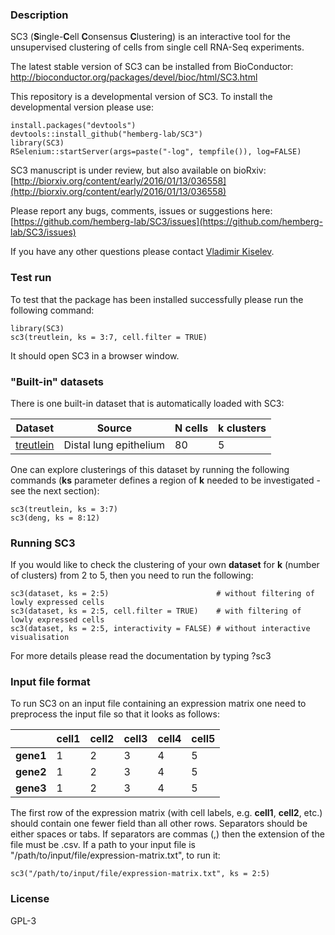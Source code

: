 ### Description

SC3 (<b>S</b>ingle-<b>C</b>ell <b>C</b>onsensus <b>C</b>lustering) is an interactive tool for the unsupervised clustering of cells from single cell RNA-Seq experiments.

The latest stable version of SC3 can be installed from BioConductor:  
http://bioconductor.org/packages/devel/bioc/html/SC3.html

This repository is a developmental version of SC3. To install the developmental version please use:

```{R}
install.packages("devtools")
devtools::install_github("hemberg-lab/SC3")
library(SC3)
RSelenium::startServer(args=paste("-log", tempfile()), log=FALSE)
```

SC3 manuscript is under review, but also available on bioRxiv:  
[http://biorxiv.org/content/early/2016/01/13/036558](http://biorxiv.org/content/early/2016/01/13/036558)

Please report any bugs, comments, issues or suggestions here:  
[https://github.com/hemberg-lab/SC3/issues](https://github.com/hemberg-lab/SC3/issues)

If you have any other questions please contact [Vladimir Kiselev](mailto:vk6@sanger.ac.uk).

### Test run

To test that the package has been installed successfully please run the following command:

```{R}
library(SC3)
sc3(treutlein, ks = 3:7, cell.filter = TRUE)
```

It should open SC3 in a browser window.

### "Built-in" datasets

There is one built-in dataset that is automatically loaded with SC3:

| Dataset | Source | __N__ cells | __k__ clusters |
--- | --- | --- | --- |
| [treutlein](http://www.nature.com/nature/journal/v509/n7500/full/nature13173.html) | Distal lung epithelium | 80 | 5 |

One can explore clusterings of this dataset by running the following commands (__ks__ parameter defines a region of __k__ needed to be investigated - see the next section):

```{R}
sc3(treutlein, ks = 3:7)
sc3(deng, ks = 8:12)
```

### Running SC3

If you would like to check the clustering of your own __dataset__ for __k__ (number of clusters) from 2 to 5, then you need to run the following:

```{R}
sc3(dataset, ks = 2:5)                        # without filtering of lowly expressed cells
sc3(dataset, ks = 2:5, cell.filter = TRUE)    # with filtering of lowly expressed cells
sc3(dataset, ks = 2:5, interactivity = FALSE) # without interactive visualisation
```

For more details please read the documentation by typing ?sc3

### Input file format

To run SC3 on an input file containing an expression matrix one need to preprocess the input file so that it looks as follows:


|  | cell1 | cell2 | cell3 | cell4 | cell5 
--- | --- | --- | --- | --- | ---
| __gene1__ | 1 | 2 | 3 | 4 | 5 
| __gene2__ | 1 | 2 | 3 | 4 | 5 
| __gene3__ | 1 | 2 | 3 | 4 | 5 


The first row of the expression matrix (with cell labels, e.g. __cell1__, __cell2__, etc.) should contain one fewer field than all other rows. Separators should be either spaces or tabs. If separators are commas (,) then the extension of the file must be .csv. If a path to your input file is "/path/to/input/file/expression-matrix.txt", to run it:

```{R}
sc3("/path/to/input/file/expression-matrix.txt", ks = 2:5)
```

### License

GPL-3
